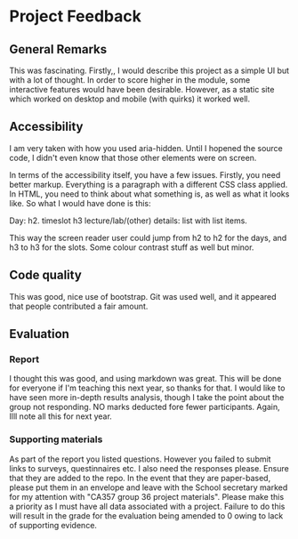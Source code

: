 # Project Feedback

## General Remarks

This was fascinating.  Firstly,, I would describe  this project as a simple UI but with a lot of thought.  In order to score higher in the module, some interactive features would have been desirable.  However, as a static site which worked on desktop and mobile (with quirks) it worked well.

## Accessibility

I am very taken with how you used aria-hidden.  Until I hopened the source code, I didn't even know that those other elements were on screen.  

In terms of the accessibility itself, you have a few issues.  Firstly, you need better markup.  Everything is a paragraph with a different CSS class applied.  In HTML, you need to think about what something is, as well as what it looks like.  So what I would have done is this:

Day: h2.
timeslot h3
lecture/lab/(other) details: list with list items.

This way the screen reader user could jump from h2 to h2 for the days, and h3 to h3 for the slots.  Some colour contrast stuff as well but minor.

## Code quality

This was good, nice use of bootstrap.  Git was used well, and it appeared that people contributed a fair amount.

## Evaluation

### Report

I thought this was good, and using markdown was great.  This will be done for everyone if I'm teaching this next year, so thanks for that.   I would like to have seen more in-depth results analysis, though I take the point about the group not responding.  NO marks deducted fore fewer participants.  Again, Illl note all this for next year.

### Supporting materials

As part of the report you listed questions.  However you failed to submit links to surveys, questinnaires etc.  I also need the responses please.  Ensure that they are added to the repo.  In the event that they are paper-based, please put them in an envelope and leave with the School secretary marked for my attention with "CA357 group 36 project materials".  Please make this a priority as I must have all data associated with a project.  Failure to do this will result in the grade for the evaluation being amended to 0 owing to lack of supporting evidence.